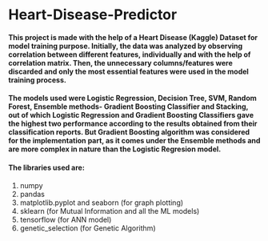 # Heart-Disease-Predictor
#### This project is made with the help of a Heart Disease (Kaggle) Dataset for model training purpose. Initially, the data was analyzed by observing correlation between different features, individually and with the help of correlation matrix. Then, the unnecessary columns/features were discarded and only the most essential features were used in the model training process.
#### The models used were Logistic Regression, Decision Tree, SVM, Random Forest, Ensemble methods- Gradient Boosting Classifier and Stacking, out of which Logistic Regression and Gradient Boosting Classifiers gave the highest two performance according to the results obtained from their classification reports. But Gradient Boosting algorithm was considered for the implementation part, as it comes under the Ensemble methods and are more complex in nature than the Logistic Regresion model.
#### The libraries used are:
1. numpy
2. pandas
3. matplotlib.pyplot and seaborn (for graph plotting)
4. sklearn (for Mutual Information and all the ML models)
5. tensorflow (for ANN model)
6. genetic_selection (for Genetic Algorithm)
